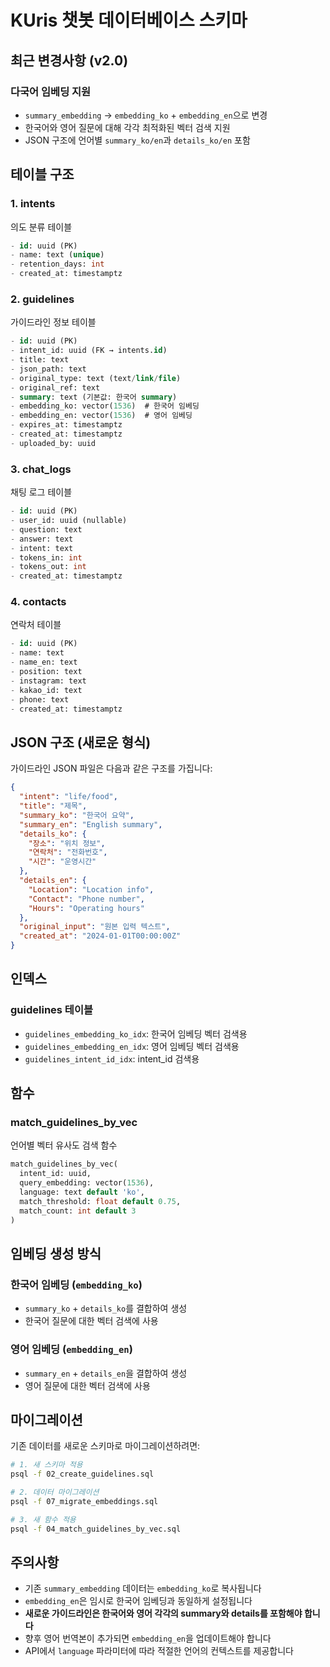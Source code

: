 # KUris 챗봇 데이터베이스 스키마

## 최근 변경사항 (v2.0)

### 다국어 임베딩 지원

- `summary_embedding` → `embedding_ko` + `embedding_en`으로 변경
- 한국어와 영어 질문에 대해 각각 최적화된 벡터 검색 지원
- JSON 구조에 언어별 `summary_ko/en`과 `details_ko/en` 포함

## 테이블 구조

### 1. intents

의도 분류 테이블

```sql
- id: uuid (PK)
- name: text (unique)
- retention_days: int
- created_at: timestamptz
```

### 2. guidelines

가이드라인 정보 테이블

```sql
- id: uuid (PK)
- intent_id: uuid (FK → intents.id)
- title: text
- json_path: text
- original_type: text (text/link/file)
- original_ref: text
- summary: text (기본값: 한국어 summary)
- embedding_ko: vector(1536)  # 한국어 임베딩
- embedding_en: vector(1536)  # 영어 임베딩
- expires_at: timestamptz
- created_at: timestamptz
- uploaded_by: uuid
```

### 3. chat_logs

채팅 로그 테이블

```sql
- id: uuid (PK)
- user_id: uuid (nullable)
- question: text
- answer: text
- intent: text
- tokens_in: int
- tokens_out: int
- created_at: timestamptz
```

### 4. contacts

연락처 테이블

```sql
- id: uuid (PK)
- name: text
- name_en: text
- position: text
- instagram: text
- kakao_id: text
- phone: text
- created_at: timestamptz
```

## JSON 구조 (새로운 형식)

가이드라인 JSON 파일은 다음과 같은 구조를 가집니다:

```json
{
  "intent": "life/food",
  "title": "제목",
  "summary_ko": "한국어 요약",
  "summary_en": "English summary",
  "details_ko": {
    "장소": "위치 정보",
    "연락처": "전화번호",
    "시간": "운영시간"
  },
  "details_en": {
    "Location": "Location info",
    "Contact": "Phone number",
    "Hours": "Operating hours"
  },
  "original_input": "원본 입력 텍스트",
  "created_at": "2024-01-01T00:00:00Z"
}
```

## 인덱스

### guidelines 테이블

- `guidelines_embedding_ko_idx`: 한국어 임베딩 벡터 검색용
- `guidelines_embedding_en_idx`: 영어 임베딩 벡터 검색용
- `guidelines_intent_id_idx`: intent_id 검색용

## 함수

### match_guidelines_by_vec

언어별 벡터 유사도 검색 함수

```sql
match_guidelines_by_vec(
  intent_id: uuid,
  query_embedding: vector(1536),
  language: text default 'ko',
  match_threshold: float default 0.75,
  match_count: int default 3
)
```

## 임베딩 생성 방식

### 한국어 임베딩 (`embedding_ko`)

- `summary_ko` + `details_ko`를 결합하여 생성
- 한국어 질문에 대한 벡터 검색에 사용

### 영어 임베딩 (`embedding_en`)

- `summary_en` + `details_en`을 결합하여 생성
- 영어 질문에 대한 벡터 검색에 사용

## 마이그레이션

기존 데이터를 새로운 스키마로 마이그레이션하려면:

```bash
# 1. 새 스키마 적용
psql -f 02_create_guidelines.sql

# 2. 데이터 마이그레이션
psql -f 07_migrate_embeddings.sql

# 3. 새 함수 적용
psql -f 04_match_guidelines_by_vec.sql
```

## 주의사항

- 기존 `summary_embedding` 데이터는 `embedding_ko`로 복사됩니다
- `embedding_en`은 임시로 한국어 임베딩과 동일하게 설정됩니다
- **새로운 가이드라인은 한국어와 영어 각각의 summary와 details를 포함해야 합니다**
- 향후 영어 번역본이 추가되면 `embedding_en`을 업데이트해야 합니다
- API에서 `language` 파라미터에 따라 적절한 언어의 컨텍스트를 제공합니다
